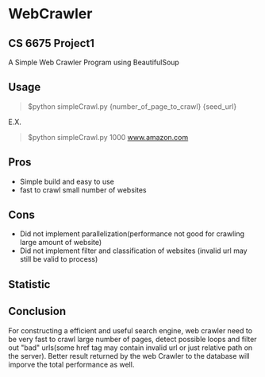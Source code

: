 # WebCrawler
## CS 6675 Project1
A Simple Web Crawler Program using BeautifulSoup

## Usage
> $python simpleCrawl.py {number_of_page_to_crawl} {seed_url}


E.X.
> $python simpleCrawl.py 1000 www.amazon.com
## Pros 
- Simple build and easy to use
- fast to crawl small number of websites
## Cons
- Did not implement parallelization(performance not good for crawling large amount of website)
- Did not implement filter and classification of websites (invalid url may still be valid to process)
## Statistic

## Conclusion
For constructing a efficient and useful search engine, web crawler need to be very fast to crawl large number of pages, detect possible loops and filter out "bad" urls(some href tag may contain invalid url or just relative path on the server). Better result returned by the web Crawler to the database will imporve the total performance as well.